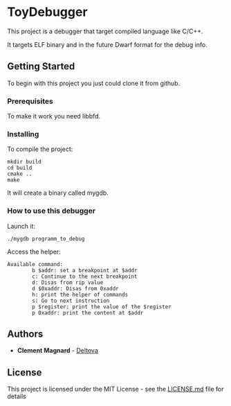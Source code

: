 # ToyDebugger

This project is a debugger that target compiled language like C/C++.

It targets ELF binary and in the future Dwarf format for the debug info.

## Getting Started

To begin with this project you just could clone it from github.

### Prerequisites

To make it work you need libbfd.

### Installing

To compile the project:

```
mkdir build
cd build
cmake ..
make
```

It will create a binary called mygdb.

### How to use this debugger

Launch it:

```
./mygdb programm_to_debug
```

Access the helper:

```
Available command:
        b $addr: set a breakpoint at $addr
        c: Continue to the next breakpoint
        d: Disas from rip value
        d $0xaddr: Disas from 0xaddr
        h: print the helper of commands
        s: Go to next instruction
        p $register: print the value of the $register
        p 0xaddr: print the content at $addr
```

## Authors

* **Clement Magnard** - [Deltova](https://github.com/deltova)

## License

This project is licensed under the MIT License - see the [LICENSE.md](LICENSE.md) file for details
